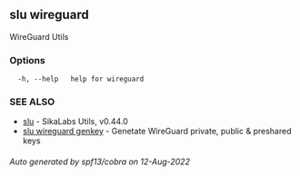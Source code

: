 ## slu wireguard

WireGuard Utils

### Options

```
  -h, --help   help for wireguard
```

### SEE ALSO

* [slu](slu.md)	 - SikaLabs Utils, v0.44.0
* [slu wireguard genkey](slu_wireguard_genkey.md)	 - Genetate WireGuard private, public & preshared keys

###### Auto generated by spf13/cobra on 12-Aug-2022
